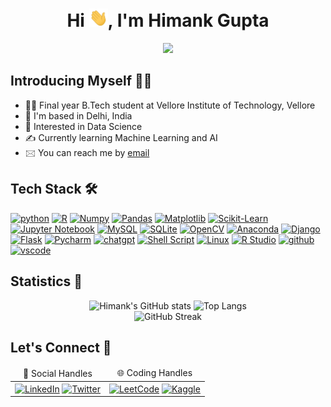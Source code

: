 <h1 align="center">Hi <img src="https://raw.githubusercontent.com/ABSphreak/ABSphreak/master/gifs/Hi.gif" width="30px">, I'm Himank Gupta</h1>
<p align="center">
  <a href="https://github.com/himankgupta1/readme-typing-svg"><img src="https://readme-typing-svg.herokuapp.com?lines=Computer+Science+Undergraduate;DS%20|%20AI%20|%20ML%20Enthusiast;Aspiring+Data+Scientist&center=true&width=500&height=50"></a>
</p>

## Introducing Myself 🙋‍♂️

- 👩‍💻 Final year B.Tech student at Vellore Institute of Technology, Vellore
- 📍 I'm based in Delhi, India
- 👀 Interested in Data Science     
- ✍️ Currently learning Machine Learning and AI
- 🖂 You can reach me by [email](mailto:himankguptaa@gmail.com)

## Tech Stack 🛠️

[![python](https://img.shields.io/badge/python-3670A0?style=for-the-badge&logo=python&logoColor=ffdd54)](https://www.python.org)
[![R](https://img.shields.io/badge/r-%23276DC3.svg?style=for-the-badge&logo=r&logoColor=white)](https://www.r-project.org/)
[![Numpy](https://img.shields.io/badge/numpy-%23013243.svg?style=for-the-badge&logo=numpy&logoColor=white)](https://numpy.org/)
[![Pandas](https://img.shields.io/badge/pandas-%23150458.svg?style=for-the-badge&logo=pandas&logoColor=white)](https://pandas.pydata.org/)
[![Matplotlib](https://img.shields.io/badge/Matplotlib-%23ffffff.svg?style=for-the-badge&logo=Matplotlib&logoColor=black)](https://matplotlib.org/)
[![Scikit-Learn](https://img.shields.io/badge/scikit--learn-%23F7931E.svg?style=for-the-badge&logo=scikit-learn&logoColor=white)](https://scikit-learn.org/stable/)
[![Jupyter Notebook](https://img.shields.io/badge/jupyter-%23FA0F00.svg?style=for-the-badge&logo=jupyter&logoColor=white)](https://jupyter.org/)
[![MySQL](https://img.shields.io/badge/mysql-4479A1.svg?style=for-the-badge&logo=mysql&logoColor=white)](https://www.mysql.com/)
[![SQLite](https://img.shields.io/badge/sqlite-%2307405e.svg?style=for-the-badge&logo=sqlite&logoColor=white)](https://www.sqlite.org/)
[![OpenCV](https://img.shields.io/badge/opencv-%23white.svg?style=for-the-badge&logo=opencv&logoColor=white)](https://opencv.org/)
[![Anaconda](https://img.shields.io/badge/Anaconda-%2344A833.svg?style=for-the-badge&logo=anaconda&logoColor=white)](https://www.anaconda.com/)
[![Django](https://img.shields.io/badge/django-%23092E20.svg?style=for-the-badge&logo=django&logoColor=white)](https://www.djangoproject.com/)
[![Flask](https://img.shields.io/badge/flask-%23000.svg?style=for-the-badge&logo=flask&logoColor=white)](https://flask.palletsprojects.com/en/3.0.x/)
[![Pycharm](https://img.shields.io/badge/pycharm-143?style=for-the-badge&logo=pycharm&logoColor=black&color=black&labelColor=green)](https://www.jetbrains.com/pycharm/)
[![chatgpt](https://img.shields.io/badge/chatGPT-74aa9c?style=for-the-badge&logo=openai&logoColor=white)](https://chat.openai.com/)
[![Shell Script](https://img.shields.io/badge/shell_script-%23121011.svg?style=for-the-badge&logo=gnu-bash&logoColor=white)](https://www.shellscript.sh/)
[![Linux](https://img.shields.io/badge/Linux-FCC624?style=for-the-badge&logo=linux&logoColor=black)](https://www.linux.org/)
[![R Studio](https://img.shields.io/badge/RStudio-4285F4?style=for-the-badge&logo=rstudio&logoColor=white)](https://posit.co/download/rstudio-desktop/)
[![github](https://img.shields.io/badge/github-%23121011.svg?style=for-the-badge&logo=github&logoColor=white)](https://github.com/)
[![vscode](https://img.shields.io/badge/Visual%20Studio%20Code-0078d7.svg?style=for-the-badge&logo=visual-studio-code&logoColor=white)](https://code.visualstudio.com/)

## Statistics 📶

<div align="center">
  <img src="https://github-readme-stats.vercel.app/api?username=himankgupta1&show_icons=true&theme=tokyonight&rank_icon=github" alt="Himank's GitHub stats" style="width: 45%;">
  <img src="https://github-readme-stats.vercel.app/api/top-langs/?username=himankgupta1&layout=compact&theme=tokyonight" alt="Top Langs" style="width: 34%;">
  <br/>
  <img src="https://streak-stats.demolab.com?user=himankgupta1&theme=tokyonight" alt="GitHub Streak" style="width: 50%;">
</div>

## Let's Connect 🤝

<table align="center">
  <thead align="center">
    <tr align="center">
      <td align="center">💌 Social Handles</td>
      <td align="center">🌐 Coding Handles</td>
    </tr>
  </thead>

  <tbody align="center">
    <tr align="center">
      <!-- Social Handles -->
      <td align="center">
        <!-- LinkedIn -->
        <a href="https://www.linkedin.com/in/himank-gupta-9b0819236/"><img align="center" src="https://img.shields.io/badge/linkedin-%230077B5.svg?style=for-the-badge&logo=linkedin&logoColor=white" alt="LinkedIn" /></a>
        <!-- X -->
        <a href="https://x.com/himank_guptaa"><img align="center" src="https://img.shields.io/badge/X-%23000000.svg?style=for-the-badge&logo=X&logoColor=white" alt="Twitter" /></a>
      </td>
      <!-- Coding Handles -->
      <td align="center">
        <!--Leetcode--> 
        <a href="https://leetcode.com/u/himank_gupta/"><img align="center" src="https://img.shields.io/badge/LeetCode-000000?style=for-the-badge&logo=LeetCode&logoColor=#d16c06" alt="LeetCode" /></a>
        <!--Kaggle--> 
        <a href="https://www.kaggle.com/himankgupta15"><img align="center" src="https://img.shields.io/badge/Kaggle-035a7d?style=for-the-badge&logo=kaggle&logoColor=white" alt="Kaggle" /></a>
      </td>
    </tr>
  </tbody>
</table>
